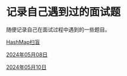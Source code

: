# 记录自己遇到过的面试题

随便记录自己在面试过程中遇到的一些题目。

[HashMap扫盲](./HashMap扫盲.md)

[2024年05月08日](./2024年05月08日.md)

[2024年05月10日](./2024年05月10日.md)